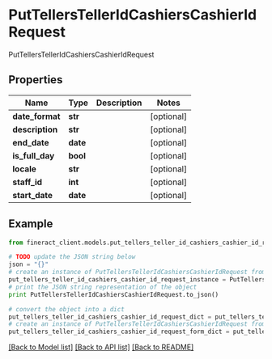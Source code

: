 # PutTellersTellerIdCashiersCashierIdRequest

PutTellersTellerIdCashiersCashierIdRequest

## Properties

Name | Type | Description | Notes
------------ | ------------- | ------------- | -------------
**date_format** | **str** |  | [optional] 
**description** | **str** |  | [optional] 
**end_date** | **date** |  | [optional] 
**is_full_day** | **bool** |  | [optional] 
**locale** | **str** |  | [optional] 
**staff_id** | **int** |  | [optional] 
**start_date** | **date** |  | [optional] 

## Example

```python
from fineract_client.models.put_tellers_teller_id_cashiers_cashier_id_request import PutTellersTellerIdCashiersCashierIdRequest

# TODO update the JSON string below
json = "{}"
# create an instance of PutTellersTellerIdCashiersCashierIdRequest from a JSON string
put_tellers_teller_id_cashiers_cashier_id_request_instance = PutTellersTellerIdCashiersCashierIdRequest.from_json(json)
# print the JSON string representation of the object
print PutTellersTellerIdCashiersCashierIdRequest.to_json()

# convert the object into a dict
put_tellers_teller_id_cashiers_cashier_id_request_dict = put_tellers_teller_id_cashiers_cashier_id_request_instance.to_dict()
# create an instance of PutTellersTellerIdCashiersCashierIdRequest from a dict
put_tellers_teller_id_cashiers_cashier_id_request_form_dict = put_tellers_teller_id_cashiers_cashier_id_request.from_dict(put_tellers_teller_id_cashiers_cashier_id_request_dict)
```
[[Back to Model list]](../README.md#documentation-for-models) [[Back to API list]](../README.md#documentation-for-api-endpoints) [[Back to README]](../README.md)


